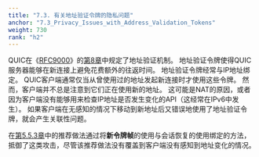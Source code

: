 ```yaml
---
title: "7.3. 有关地址验证令牌的隐私问题"
anchor: "7.3_Privacy_Issues_with_Address_Validation_Tokens"
weight: 730
rank: "h2"
---
```


QUIC在《[RFC9000]()》的[第8章]()中规定了地址验证机制。
地址验证令牌使得QUIC服务器能够在新连接上避免花费额外的往返时间。
地址验证令牌经常与IP地址绑定。
QUIC客户端通常仅当从曾使用过的地址发起新连接时才使用这些令牌。
然而，客户端并不总是注意到它们正在使用新的地址。
这可能是NAT的原因，或者因为客户端没有能够用来检查IP地址是否发生变化的API（这经常在IPv6中发生）。
如果客户端在无感知的情况下移动到新地址后又错误地使用了地址验证令牌，就会产生关联性问题。

在[第5.5.3章]()中的推荐做法通过将**新令牌帧**的使用与会话恢复的使用绑定的方法，抵御了这类攻击，尽管该推荐做法没有覆盖到客户端没有感知到地址变化的情况。

